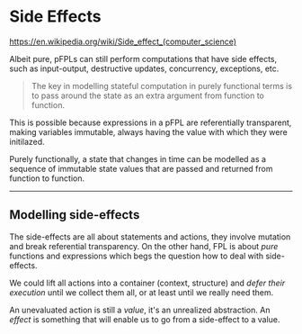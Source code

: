 # Side Effects

https://en.wikipedia.org/wiki/Side_effect_(computer_science)

Albeit pure, pFPLs can still perform computations that have side effects, such as input-output, destructive updates, concurrency, exceptions, etc.

> The key in modelling stateful computation in purely functional terms is to pass around the state as an extra argument from function to function.

This is possible because expressions in a pFPL are referentially transparent, making variables immutable, always having the value with which they were initilazed. 

Purely functionally, a state that changes in time can be modelled as a sequence of immutable state values that are passed and returned from function to function.

---

## Modelling side-effects

The side-effects are all about statements and actions, they involve mutation and break referential transparency. On the other hand, FPL is about *pure* functions and expressions which begs the question how to deal with side-effects.

We could lift all actions into a container (context, structure) and *defer their execution* until we collect them all, or at least until we really need them.

An unevaluated action is still a *value*, it's an unrealized abstraction. An *effect* is something that will enable us to go from a side-effect to a value.












